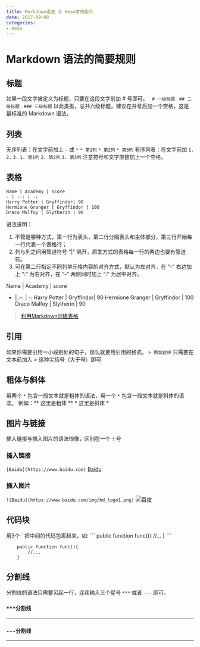 ```yaml
---
title: Markdown语法 与 Hexo常用指令
date: 2017-09-08
categories: 
- Hexo
---
```


# Markdown 语法的简要规则
## 标题
如果一段文字被定义为标题，只要在这段文字前加 # 号即可。
` # 一级标题`
` ## 二级标题`
` ### 三级标题`
以此类推，总共六级标题，建议在井号后加一个空格，这是最标准的 Markdown 语法。

## 列表
无序列表：在文字前加上 `-` 或 `*` 
` * 第1列 `
` * 第2列 `
` * 第3列 `
有序列表：在文字前加 `1.` `2.` `3.`
` 1. 第1列 `
` 2. 第2列 `
` 3. 第3列 `
注意符号和文字直接加上一个空格。

## 表格
```
Name | Academy | score 
- | :-: | -: 
Harry Potter | Gryffindor| 90 
Hermione Granger | Gryffindor | 100 
Draco Malfoy | Slytherin | 90
```
语法说明： 
1. 不管是哪种方式，第一行为表头，第二行分隔表头和主体部分，第三行开始每一行代表一个表格行； 
2. 列与列之间用管道符号 “|” 隔开，原生方式的表格每一行的两边也要有管道符。 
3. 可在第二行指定不同列单元格内容的对齐方式，默认为左对齐，在 “-” 右边加上 “:” 为右对齐，在 “-” 两侧同时加上 “:” 为居中对齐。

Name | Academy | score 
- | :-: | -: 
Harry Potter | Gryffindor| 90 
Hermione Granger | Gryffindor | 100 
Draco Malfoy | Slytherin | 90
> [利用Markdown创建表格](http://blog.csdn.net/tuxingchen6/article/details/55222951)

## 引用
如果你需要引用一小段别处的句子，那么就要用引用的格式。
`> 例如这样`
只需要在文本前加入 > 这种尖括号（大于号）即可

## 粗体与斜体
用两个 ` * ` 包含一段文本就是粗体的语法，用一个 ` * ` 包含一段文本就是斜体的语法。
例如：** 这里是粗体 ** * 这里是斜体 *

## 图片与链接
插入链接与插入图片的语法很像，区别在一个 ` ! ` 号
### 插入链接
` [Baidu](https://www.baidu.com) `
[Baidu](https://www.baidu.com)
### 插入图片
` ![Baidu](https://www.baidu.com/img/bd_logo1.png) `
![百度](https://www.baidu.com/img/bd_logo1.png)

## 代码块
用3个 \` 把中间的代码包裹起来，如:
\`\`\`
    public function func(){
        //...
    } 
\`\`\`

``` 
    public function func(){
        //...
    } 
```

## 分割线
分割线的语法只需要另起一行，连续输入三个星号 ` *** ` 或者 ` --- ` 即可。

### `***分割线`
***
### `---分割线`
---
